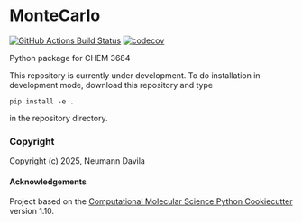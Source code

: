 MonteCarlo
==============================
[//]: # (Badges)
[![GitHub Actions Build Status](https://github.com/REPLACE_WITH_OWNER_ACCOUNT/montecarlo/workflows/CI/badge.svg)](https://github.com/REPLACE_WITH_OWNER_ACCOUNT/montecarlo/actions?query=workflow%3ACI)
[![codecov](https://codecov.io/gh/REPLACE_WITH_OWNER_ACCOUNT/MonteCarlo/branch/main/graph/badge.svg)](https://codecov.io/gh/REPLACE_WITH_OWNER_ACCOUNT/MonteCarlo/branch/main)


Python package for CHEM 3684

This repository is currently under development. To do installation in development mode, download this repository and type

`pip install -e .`

in the repository directory.

### Copyright

Copyright (c) 2025, Neumann Davila


#### Acknowledgements
 
Project based on the 
[Computational Molecular Science Python Cookiecutter](https://github.com/molssi/cookiecutter-cms) version 1.10.
